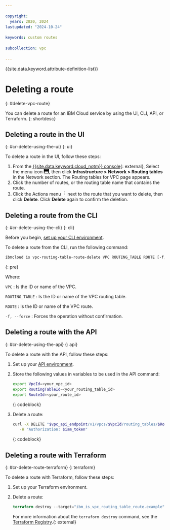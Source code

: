 ```yaml
---

copyright:
  years: 2020, 2024
lastupdated: "2024-10-24"

keywords: custom routes

subcollection: vpc

---
```


{{site.data.keyword.attribute-definition-list}}

# Deleting a route
{: #delete-vpc-route}

You can delete a route for an IBM Cloud service by using the UI, CLI, API, or Terraform.
{: shortdesc}

## Deleting a route in the UI
{: #cr-delete-using-the-ui}
{: ui}

To delete a route in the UI, follow these steps:

1. From the [{{site.data.keyword.cloud_notm}} console](/login){: external}, Select the menu icon ![Navigation menu](images/menu_icon.png), then click **Infrastructure > Network > Routing tables**  in the Network section. The Routing tables for VPC page appears.
2. Click the number of routes, or the routing table name that contains the route.
3. Click the Actions menu ![Actions menu](images/overflow.png) next to the route that you want to delete, then click **Delete**. Click **Delete** again to confirm the deletion.

## Deleting a route from the CLI
{: #cr-delete-using-the-cli}
{: cli}

Before you begin, [set up your CLI environment](/docs/vpc?topic=vpc-set-up-environment&interface=cli).

To delete a route from the CLI, run the following command:

```sh
ibmcloud is vpc-routing-table-route-delete VPC ROUTING_TABLE ROUTE [-f, --force]
```
{: pre}

Where:

`VPC`
:   Is the ID or name of the VPC.

`ROUTING_TABLE`
:   Is the ID or name of the VPC routing table.

`ROUTE`
:   Is the ID or name of the VPC route.

`-f, --force`
:   Forces the operation without confirmation.

## Deleting a route with the API
{: #cr-delete-using-the-api}
{: api}

To delete a route with the API, follow these steps:

1. Set up your [API environment](/docs/vpc?topic=vpc-set-up-environment#api-prerequisites-setup).
1. Store the following values in variables to be used in the API command:

    ```sh
    export VpcId=<your_vpc_id>
    export RoutingTableId=<your_routing_table_id>
    export RouteId=<your_route_id>
    ```
    {: codeblock}

1. Delete a route:

   ```sh
   curl -X DELETE "$vpc_api_endpoint/v1/vpcs/$VpcId/routing_tables/$RoutingTableId/routes/$RouteId?version=$api_version&generation=2" \
      -H "Authorization: $iam_token"
   ```
   {: codeblock}

## Deleting a route with Terraform
{: #cr-delete-route-terraform}
{: terraform}

To delete a route with Terraform, follow these steps:

1. Set up your Terraform environment.
1. Delete a route:

      ```terraform
      terraform destroy --target="ibm_is_vpc_routing_table_route.example"
      ```

      For more information about the `terraform destroy` command, see the [Terraform Registry](https://developer.hashicorp.com/terraform/tutorials/state/resource-targeting#destroy-your-infrastructure).{: external}
